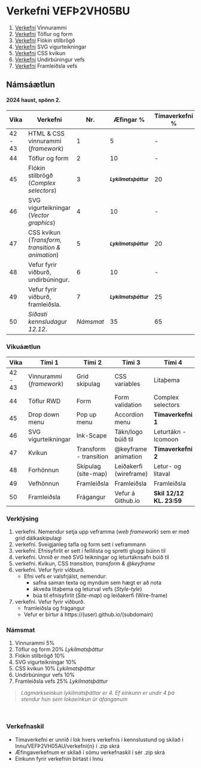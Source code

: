 #  Verkefni VEFÞ2VH05BU

1. [Verkefni](Verkefni-1/) Vinnurammi 
2. [Verkefni](Verkefni-2/) Töflur og form
3. [Verkefni](Verkefni-3/) Flókin stílbrögð
4. [Verkefni](Verkefni-4/) SVG vigurteikningar
5. [Verkefni](Verkefni-5/) CSS kvikun
6. [Verkefni](Verkefni-6/) Undirbúningur vefs
7. [Verkefni](Verkefni-7/) Framleiðsla vefs

## Námsáætlun

#### 2024 haust, spönn 2.

| Vika  | Verkefni  | Nr. | Æfingar % | Tímaverkefni % |
|---|---|---|---|---|
| 42 - 43  | HTML & CSS vinnurammi (_framework_)  | 1 | 5 | - |
| 44  | Töflur og form  | 2 |  10| - |  
| 45  | Flókin stílbrögð (_Complex selectors_) | 3 | <sub> **_Lykilmatsþáttur_** </sub>  | 20 |
| 46  | SVG vigurteikningar (_Vector graphics_) | 4 | 10 | - |
| 47  | CSS kvikun (_Transform, transition & animation_) | 5 |  <sub> **_Lykilmatsþáttur_** </sub>  | 20 |
| 48  | Vefur fyrir viðburð, undirbúningur. | 6 | 10 | -  |
| 49 | Vefur fyrir viðburð, framleiðsla. | 7 | <sub> **_Lykilmatsþáttur_** </sub>  | 25  |
| 50 | _Síðasti kennsludagur 12.12_. | _Námsmat_  | 35 | 65  |

### Vikuáætlun

| Vika | Tími 1  | Tími 2 | Tími 3 | Tími 4 | 
| --- | --- | --- | --- | --- | 
| 42 - 43 | Vinnurammi (_framework_) | Grid skipulag | CSS variables | Litaþema | 
| 44 | Töflur RWD | Form | Form validation | Complex selectors |
| 45 |  Drop down menu | Pop up menu | Accordion menu | **Tímaverkefni 1** |  
| 46 | SVG vigurteikningar | Ink-Scape | Tákn/logo búið til | Leturtákn - Icomoon | 
| 47 | Kvikun | Transform - transition | @keyframe animation | **Tímaverkefni 2** |
| 48 | Forhönnun | Skipulag (site-map) | Leiðakerfi (wireframe) | Letur- og litaval |
| 49 | Vefhönnun | Framleiðsla | Framleiðsla |  Framleiðsla |  
| 50 | Framleiðsla | Frágangur | Vefur á Github.io | **Skil 12/12 KL. 23:59** |

### Verklýsing

1. verkefni. Nemendur setja upp veframma (_web framework_) sem er með grid dálkaskipulagi
1. verkefni. Sveigjanleg tafla og form sett í veframmann
1. verkefni. Efnisyfirlit er sett í fellilista og spretti gluggi búinn til 
1. verkefni. Unnið er með SVG teikningar og leturtáknsafn búið til 
1. verkefni. Kvikun, CSS _transition, transform & @keyframe_ 
1. verkefni. Vefur fyrir viðburð. 
   * Efni vefs er valsfrjálst, nemendur:
      * safna saman texta og myndum sem hægt er að nota
      * ákveða litaþema og leturval vefs (_Style-tyle_)
      * búa til efnisyfirlit (_Site-map_) og leiðakerfi (Wire-frame)
1. verkefni. Vefur fyrir viðburð. 
      * framleiðsla og frágangur
      * Vefur er birtur á https://(user).github.io/(subdomain)

 ### Námsmat

1. Vinnurammi 5%
2. Töflur og form 20% _Lykilmatsþáttur_
3. Flókin stílbrögð 10%
4. SVG vigurteikningar 10%
5. CSS kvikun 10% _Lykilmatsþáttur_
6. Undirbúningur vefs 10% 
7. Framleiðsla vefs 25% _Lykilmatsþáttur_

> _Lágmarkseinkun lykilmatsþáttar er 4. Ef einkunn er undir 4 þá stendur hún sem lokaeinkun úr áfanganum_

<p>&nbsp;</p>

### Verkefnaskil 

-  Tímaverkefni er unnið í lok hvers verkefnis í kennslustund og skilað í Innu/VEFÞ2VH05AU/verkefni{n} í .zip skrá
-  Æfingaverkefnum er skilað í sömu verkefnaskil í sér .zip skrá
-  Einkunn fyrir verkefnin birtast í Innu
   
